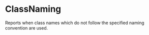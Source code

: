 # ClassNaming

Reports when class names which do not follow the specified naming convention are used.

